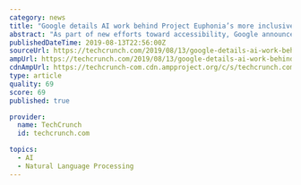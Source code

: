 ```yaml
---
category: news
title: "Google details AI work behind Project Euphonia’s more inclusive speech recognition"
abstract: "As part of new efforts toward accessibility, Google announced Project Euphonia at I/O in May: An attempt to make speech recognition capable of understanding people with non-standard speaking ..."
publishedDateTime: 2019-08-13T22:56:00Z
sourceUrl: https://techcrunch.com/2019/08/13/google-details-ai-work-behind-project-euphonias-more-inclusive-speech-recognition/
ampUrl: https://techcrunch.com/2019/08/13/google-details-ai-work-behind-project-euphonias-more-inclusive-speech-recognition/amp/
cdnAmpUrl: https://techcrunch-com.cdn.ampproject.org/c/s/techcrunch.com/2019/08/13/google-details-ai-work-behind-project-euphonias-more-inclusive-speech-recognition/amp/
type: article
quality: 69
score: 69
published: true

provider:
  name: TechCrunch
  id: techcrunch.com

topics:
  - AI
  - Natural Language Processing
---
```

